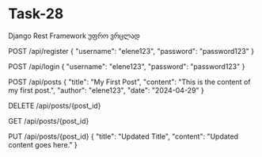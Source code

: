 # Task-28
Django Rest Framework უფრო ვრცლად


POST /api/register
{
  "username": "elene123",
  "password": "password123"
}

POST /api/login
{
  "username": "elene123",
  "password": "password123"
}

POST /api/posts
{
  "title": "My First Post",
  "content": "This is the content of my first post.",
  "author": "elene123",
  "date": "2024-04-29"
}


DELETE /api/posts/{post_id}

GET /api/posts/{post_id}

PUT /api/posts/{post_id}
{
  "title": "Updated Title",
  "content": "Updated content goes here."
}





